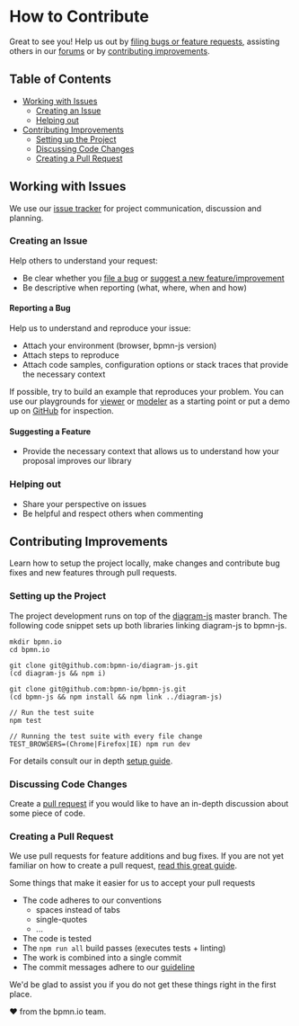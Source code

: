 # How to Contribute

Great to see you! Help us out by [filing bugs or feature requests](#working-with-issues), assisting others in our [forums](https://forum.bpmn.io/) or by [contributing improvements](#contributing-improvements).


## Table of Contents

* [Working with Issues](#working-with-issues)
    * [Creating an Issue](#creating-an-issue)
    * [Helping out](#helping-out)
* [Contributing Improvements](#contributing-improvements)
    * [Setting up the Project](#setting-up-the-project)
    * [Discussing Code Changes](#discussing-code-changes)
    * [Creating a Pull Request](#creating-a-pull-request)


## Working with Issues

We use our [issue tracker](https://github.com/bpmn-io/bpmn-js/issues) for project communication, discussion and planning.


### Creating an Issue

Help others to understand your request:

* Be clear whether you [file a bug](#reporting-a-bug) or [suggest a new feature/improvement](#suggesting-a-feature)
* Be descriptive when reporting (what, where, when and how)


#### Reporting a Bug

Help us to understand and reproduce your issue:

* Attach your environment (browser, bpmn-js version)
* Attach steps to reproduce
* Attach code samples, configuration options or stack traces that provide the necessary context

If possible, try to build an example that reproduces your problem. You can use our playgrounds for [viewer](https://jsfiddle.net/kxqy09gf/) or [modeler](https://jsfiddle.net/08p147e9/) as a starting point or put a demo up on [GitHub](https://github.com/) for inspection.


#### Suggesting a Feature

* Provide the necessary context that allows us to understand how your proposal improves our library


### Helping out

* Share your perspective on issues
* Be helpful and respect others when commenting


## Contributing Improvements

Learn how to setup the project locally, make changes and contribute bug fixes and new features through pull requests.

### Setting up the Project

The project development runs on top of the [diagram-js](https://github.com/bpmn-io/diagram-js) master branch. The following code snippet sets up both libraries linking diagram-js to bpmn-js.

```plain
mkdir bpmn.io
cd bpmn.io

git clone git@github.com:bpmn-io/diagram-js.git
(cd diagram-js && npm i)

git clone git@github.com:bpmn-io/bpmn-js.git
(cd bpmn-js && npm install && npm link ../diagram-js)

// Run the test suite
npm test

// Running the test suite with every file change
TEST_BROWSERS=(Chrome|Firefox|IE) npm run dev
```

For details consult our in depth [setup guide](https://github.com/bpmn-io/bpmn-js/blob/master/docs/project/SETUP.md).


### Discussing Code Changes

Create a [pull request](#creating-a-pull-request) if you would like to have an in-depth discussion about some piece of code.


### Creating a Pull Request

We use pull requests for feature additions and bug fixes. If you are not yet familiar on how to create a pull request, [read this great guide](https://gun.io/blog/how-to-github-fork-branch-and-pull-request).

Some things that make it easier for us to accept your pull requests

* The code adheres to our conventions
    * spaces instead of tabs
    * single-quotes
    * ...
* The code is tested
* The `npm run all` build passes (executes tests + linting)
* The work is combined into a single commit
* The commit messages adhere to our [guideline](https://github.com/bpmn-io/bpmn-js/blob/master/docs/project/COMMIT_MESSAGES.md)


We'd be glad to assist you if you do not get these things right in the first place.


:heart: from the bpmn.io team.
